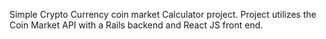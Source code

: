 Simple Crypto Currency coin market Calculator project.
Project utilizes the Coin Market API with a Rails backend and React JS front end.

